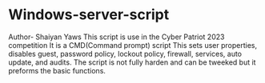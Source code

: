 # Windows-server-script
Author- Shaiyan Yaws
This script is use in the Cyber Patriot 2023 competition
It is a CMD(Command prompt) script
This sets user properties, disables guest, password policy, lockout policy, firewall, services, auto update, and audits.
The script is not fully harden and can be tweeked but it preforms the basic functions.
